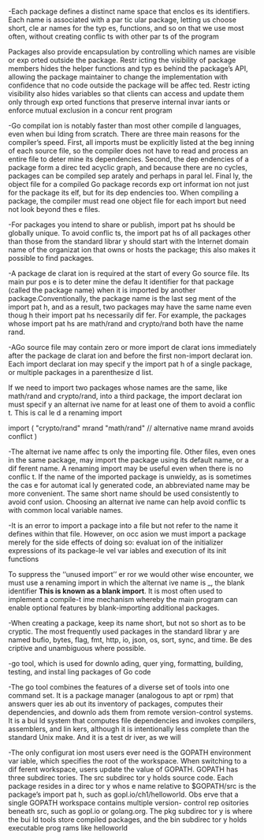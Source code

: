 -Each package defines a distinct name space that enclos es its identifiers. Each name is associated
with a par tic ular package, letting us choose short, cle ar names for the typ es, functions,
and so on that we use most often, without creating conflic ts with other par ts of the program

Packages also provide encapsulation by controlling which names are visible or exp orted
outside the package. Restr icting the visibility of package members hides the helper functions
and typ es behind the package’s API, allowing the package maintainer to change the implementation
with confidence that no code outside the package will be affec ted. Restr icting visibility
also hides variables so that clients can access and update them only through exp orted functions
that preserve internal invar iants or enforce mutual exclusion in a concur rent program

-Go compilat ion is notably faster than most other compile d languages, even
when bui lding from scratch. There are three main reasons for the compiler’s speed. First, all
imports must be explicitly listed at the beg inning of each source file, so the compiler does not
have to read and process an entire file to deter mine its dependencies. Second, the dep endencies
of a package form a direc ted acyclic graph, and because there are no cycles, packages can
be compiled sep arately and perhaps in paral lel. Final ly, the object file for a compiled Go package
records exp ort informat ion not just for the package its elf, but for its dep endencies too.
When compiling a package, the compiler must read one object file for each import but need
not look beyond thes e files.

-For packages you intend to share or publish, import pat hs should be globally unique. To avoid
conflic ts, the import pat hs of all packages other than those from the standard librar y should
start with the Internet domain name of the organizat ion that owns or hosts the package; this
also makes it possible to find packages.

-A package de clarat ion is required at the start of every Go source file. Its main pur pos e is to
deter mine the defau lt identifier for that package (called the package name) when it is imported
by another package.Conventionally, the package name is the last seg ment of the import pat h, and as a result, two
packages may have the same name even thoug h their import pat hs necessarily dif fer. For
example, the packages whose import pat hs are math/rand and crypto/rand both have the
name rand.

-AGo source file may contain zero or more import de clarat ions immediately after the package
de clarat ion and before the first non-import declarat ion. Each import declarat ion may specif y
the import pat h of a single package, or multiple packages in a parenthesize d list.

If we need to import two packages whose names are the same, like math/rand and
crypto/rand, into a third package, the import declarat ion must specif y an alternat ive name
for at least one of them to avoid a conflic t. This is cal le d a renaming import

import (
"crypto/rand"
mrand "math/rand" // alternative name mrand avoids conflict
)

-The alternat ive name affec ts only the importing file. Other files, even ones in the same package,
may import the package using its default name, or a dif ferent name.
A renaming import may be useful even when there is no conflic t. If the name of the imported
package is unwieldy, as is sometimes the cas e for automat ical ly generated code, an abbreviated
name may be more convenient. The same short name should be used consistently to avoid
conf usion. Choosing an alternat ive name can help avoid conflic ts with common local variable
names.

-It is an error to import a package into a file but not refer to the name it defines within that file.
However, on occ asion we must import a package merely for the side effects of doing so: evaluat
ion of the initializer expressions of its package-le vel var iables and execution of its init functions

To suppress the ‘‘unused import’’ er ror we would other wise encounter, we must
use a renaming import in which the alternat ive name is _, the blank identifier
**This is known as a blank import**. It is most often used to implement a compile-t ime
mechanism whereby the main program can enable optional features by blank-importing additional
packages.

-When creating a package, keep its name short, but not so short as to be cryptic. The most
frequently used packages in the standard librar y are named bufio, bytes, flag, fmt, http, io,
json, os, sort, sync, and time.
Be des criptive and unambiguous where possible.

-go tool, which is used for downlo ading, quer ying,
formatting, building, testing, and instal ling packages of Go code

-The go tool combines the features of a diverse set of tools into one command set. It is a package
manager (analogous to apt or rpm) that answers quer ies ab out its inventory of packages,
computes their dependencies, and downlo ads them from remote version-control systems. It is
a bui ld system that computes file dependencies and invokes compilers, assemblers, and lin kers,
although it is intentionally less complete than the standard Unix make. And it is a test
dr iver, as we will

-The only configurat ion most users ever need is the GOPATH environment var iable, which specifies
the root of the workspace. When switching to a dif ferent workspace, users update the
value of GOPATH.
GOPATH has three subdirec tories. The src subdirec tor y holds source code. Each package
resides in a direc tor y whos e name relative to $GOPATH/src is the package’s import pat h, such
as gopl.io/ch1/helloworld. Obs erve that a single GOPATH workspace contains multiple version-
control rep ositories beneath src, such as gopl.io or golang.org. The pkg subdirec tor y
is where the bui ld tools store compiled packages, and the bin subdirec tor y holds executable
prog rams like helloworld


